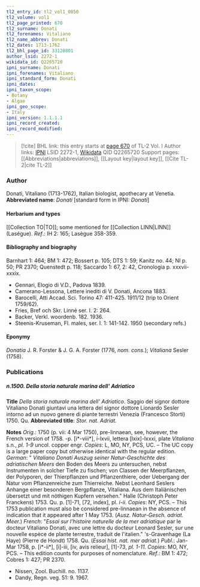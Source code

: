 ```yaml
---
tl2_entry_id: tl2_vol1_0850
tl2_volume: vol1
tl2_page_printed: 670
tl2_surname: Donati
tl2_forenames: Vitaliano
tl2_name_abbrev: Donati
tl2_dates: 1713-1762
tl2_bhl_page_id: 33120801
author_lsid: 2272-1
wikidata_id: Q2265720
ipni_surname: Donati
ipni_forenames: Vitaliano
ipni_standard_form: Donati
ipni_dates: 
ipni_taxon_scope: 
- Botany
- Algae
ipni_geo_scope: 
- Italy
ipni_version: 1.1.1.1
ipni_record_created: 
ipni_record_modified:
---
```


> [!cite] BHL link: this entry starts at [page 670](https://www.biodiversitylibrary.org/page/33120801) of TL-2 Vol. I
> Author links: [IPNI](https://www.ipni.org/a/2272-1) LSID 2272-1, [Wikidata](https://www.wikidata.org/wiki/Q2265720) QID Q2265720
> Support pages: [[Abbreviations|abbreviations]], [[Layout key|layout key]], [[Cite TL-2|cite TL-2]]

### Author

Donati, Vitaliano (1713-1762), Italian biologist, apothecary at Venetia. 
**Abbreviated name**: *Donati* \[standard form in IPNI: *Donati*\]

#### Herbarium and types

[[Collection TO|TO]]; some mentioned for [[Collection LINN|LINN]] (Laségue).
*Ref*.: IH 2: 165; Lasègue 358-359.

#### Bibliography and biography

Barnhart 1: 464; BM 1: 472; Bossert p. 105; DTS 1: 59; Kanitz no. 44; NI p. 50; PR 2370; Quenstedt p. 118; Saccardo 1: 67, 2: 42, Cronologia p. xxxvii-xxxix.
- Gennari, Elogio di V.D., Padova 1839.
- Camerano-Lessona, Lettere inediti di V. Donati, Ancona 1883.
- Barocelli, Atti Accad. Sci. Torino 47: 411-425. 1911/12 (trip to Orient 1759/62).
- Fries, Bref och Skr. Linné ser. I. 2: 264.
- Backer, Verkl. woordenb. 182. 1936.
- Steenis-Kruseman, Fl. males, ser. I. 1: 141-142. 1950 (secondary refs.)

#### Eponymy

*Donatia* J. R. Forster & J. G. A. Forster (1776, *nom. cons.*); *Vitaliana* Sesler (1758).

### Publications

##### n.1500. Della storia naturale marina dell' Adriatico

**Title**
*Della storia naturale marina dell' Adriatico*. Saggio del signor dottore Vitaliano Donati giuntavi una lettera del signor dottore Lionardo Sesler intorno ad un nuovo genere di piante terrestri Venezia (Francesco Storti) 1750. Qu.
**Abbreviated title**: *Stor. nat. Adriat.*

**Notes**
*Orig*.: 1750 (p. vii: 4 Mar 1750), pre-linnaean, see, however, the French version of 1758. -p. \[i\*-viii\*\], i-lxvii, lettera \[lxix\]-lxxxi, plate *Vitaliana* s.n., *pl. 1-9* uncol. copper engr.
*Copies*: L, MO, NY, PCS, UC. – The UC copy is a large paper copy but otherwise identical with the regular edition.
*German*: " *Vitaliano Donati Auszug seiner Natur-Geschichte des adriatischen Meers* den Boden des Meers zu untersuchen, nebst Instrumenten in solcher Tiefe zu fischen; von Classen der Meerpflanzen, der Polyporen, der Thierpflanzen und Pflanzenthiere, oder Uebergang der Natur vom Pflanzenreiche zum Thierreiche. Nebst Leonhard Seslers Anhange einer besonderen Bergpflanze, Vitaliana. Aus dem Italiänischen übersetzt und mit nöthigen Kupfern versehen." Halle (Christoph Peter Franckens) 1753. Qu. p. \[1\]-71, \[72, index\], pl. *i-ii. Copies*: NY, PCS. – This 1753 publication must also be considered pre-linnaean in the absence of indication that it appeared after 1 May 1753. (*Ausz. Natur-Gesch. adriat. Meer.*)
*French*: "*Essai sur l'histoire naturelle de la mer adriatique* par le docteur Vitaliano Donati, avec une lettre du docteur Leonard Sesler, sur une nouvelle espèce de plante terrestre, traduit de l'italien." 's-Gravenhage (La Haye) (Pierre de Hondt) 1758. Qu. (*Essai hist. nat. mer adriat.*)
*Publ*.: Jan-Mar 1758, p. \[i\*-ii\*\], \[i\]-iii, \[iv, avis relieur\], \[1\]-73, *pl. 1-11. Copies*: MO, NY, PCS. – This edition counts for purposes of nomenclature.
*Ref*.: BM 1: 472; Cobres 1: 427; PR 2370.
- Nissen, Zool. Buchill. no. 1137.
- Dandy, Regn. veg. 51: 9. 1967.

